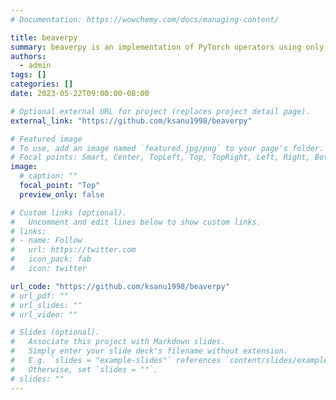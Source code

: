 ```yaml
---
# Documentation: https://wowchemy.com/docs/managing-content/

title: beaverpy
summary: beaverpy is an implementation of PyTorch operators using only NumPy and is available as a PyPI package. This work is being done during my summer internship at DeGirum Corp., Santa Clara.
authors:
  - admin
tags: []
categories: []
date: 2023-05-22T09:00:00-08:00

# Optional external URL for project (replaces project detail page).
external_link: "https://github.com/ksanu1998/beaverpy"

# Featured image
# To use, add an image named `featured.jpg/png` to your page's folder.
# Focal points: Smart, Center, TopLeft, Top, TopRight, Left, Right, BottomLeft, Bottom, BottomRight.
image:
  # caption: ""
  focal_point: "Top"
  preview_only: false

# Custom links (optional).
#   Uncomment and edit lines below to show custom links.
# links:
# - name: Follow
#   url: https://twitter.com
#   icon_pack: fab
#   icon: twitter

url_code: "https://github.com/ksanu1998/beaverpy"
# url_pdf: ""
# url_slides: ""
# url_video: ""

# Slides (optional).
#   Associate this project with Markdown slides.
#   Simply enter your slide deck's filename without extension.
#   E.g. `slides = "example-slides"` references `content/slides/example-slides.md`.
#   Otherwise, set `slides = ""`.
# slides: ""
---
```

